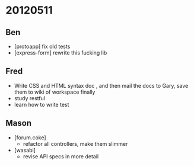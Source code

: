 # 20120511

## Ben
- [protoapp] fix old tests
- [express-form] rewrite this fucking lib



## Fred
- Write CSS and HTML syntax doc , and then mail the docs to Gary, save them to wiki of workspace finally
- study restful
- learn how to write test



## Mason
- [forum.coke]
    - refactor all controllers, make them slimmer
- [wasabi]
    - revise API specs in more detail